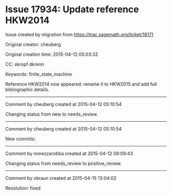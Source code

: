 # Issue 17934: Update reference HKW2014

Issue created by migration from https://trac.sagemath.org/ticket/18171

Original creator: cheuberg

Original creation time: 2015-04-12 05:03:32

CC:  skropf dkrenn

Keywords: finite_state_machine

Reference HKW2014 now appeared: rename it to HKW2015 and add full bibliographic details.


---

Comment by cheuberg created at 2015-04-12 05:10:54

Changing status from new to needs_review.


---

Comment by cheuberg created at 2015-04-12 05:10:54

New commits:


---

Comment by mmezzarobba created at 2015-04-12 09:09:43

Changing status from needs_review to positive_review.


---

Comment by vbraun created at 2015-04-15 13:04:02

Resolution: fixed
